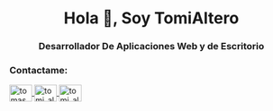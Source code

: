 <h1 align="center">Hola 👋, Soy TomiAltero</h1>
<h3 align="center">Desarrollador De Aplicaciones Web y de Escritorio</h3>

<h3 align="left">Contactame:</h3>
<p align="left">
  <a href="https://www.linkedin.com/in/tomas-altero-27679b210" target="blank">
    <img align="center" src="https://raw.githubusercontent.com/rahuldkjain/github-profile-readme-generator/master/src/images/icons/Social/linked-in-alt.svg" alt="tomas altero" height="30" width="40" />
  </a>
  <a href="https://instagram.com/tomi_altero" target="blank">
    <img align="center" src="https://raw.githubusercontent.com/rahuldkjain/github-profile-readme-generator/master/src/images/icons/Social/instagram.svg" alt="tomi_altero" height="30" width="40" />
  </a>
  <a href="https://discord.com/users/tomi_altero#9969" target="blank">
    <img align="center" src="https://raw.githubusercontent.com/rahuldkjain/github-profile-readme-generator/master/src/images/icons/Social/discord.svg" alt="tomi_altero" height="30" width="40" />
  </a>
</p>
